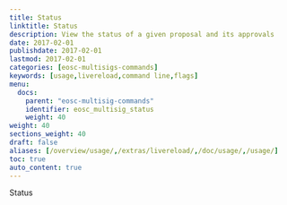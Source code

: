 ```yaml
---
title: Status
linktitle: Status
description: View the status of a given proposal and its approvals
date: 2017-02-01
publishdate: 2017-02-01
lastmod: 2017-02-01
categories: [eosc-multisigs-commands]
keywords: [usage,livereload,command line,flags]
menu:
  docs:
    parent: "eosc-multisig-commands"
    identifier: eosc_multisig_status
    weight: 40
weight: 40
sections_weight: 40
draft: false
aliases: [/overview/usage/,/extras/livereload/,/doc/usage/,/usage/]
toc: true
auto_content: true
---
```


Status
